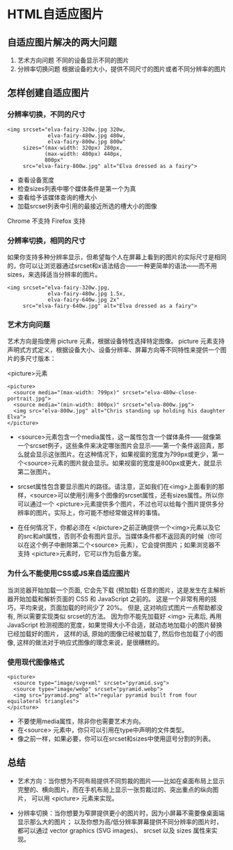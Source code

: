 # HTML自适应图片

## 自适应图片解决的两大问题

1. 艺术方向问题   不同的设备显示不同的图片
2. 分辨率切换问题 根据设备的大小，提供不同尺寸的图片或者不同分辨率的图片

## 怎样创建自适应图片

### 分辨率切换，不同的尺寸
```
<img srcset="elva-fairy-320w.jpg 320w,
             elva-fairy-480w.jpg 480w,
             elva-fairy-800w.jpg 800w"
     sizes="(max-width: 320px) 280px,
            (max-width: 480px) 440px,
            800px"
     src="elva-fairy-800w.jpg" alt="Elva dressed as a fairy">
```
- 查看设备宽度
- 检查sizes列表中哪个媒体条件是第一个为真
- 查看给予该媒体查询的槽大小
- 加载srcset列表中引用的最接近所选的槽大小的图像

Chrome 不支持
Firefox 支持

### 分辨率切换，相同的尺寸

如果你支持多种分辨率显示，但希望每个人在屏幕上看到的图片的实际尺寸是相同的，你可以让浏览器通过srcset和x语法结合——一种更简单的语法——而不用sizes，来选择适当分辨率的图片。
```
<img srcset="elva-fairy-320w.jpg,
             elva-fairy-480w.jpg 1.5x,
             elva-fairy-640w.jpg 2x"
     src="elva-fairy-640w.jpg" alt="Elva dressed as a fairy">
```

### 艺术方向问题

艺术方向是指使用 picture 元素，根据设备特性选择特定图像。
picture 元素支持声明式方式定义，根据设备大小、设备分辨率、屏幕方向等不同特性来提供一个图片的多尺寸版本：

\<picture\>元素

```
<picture>
  <source media="(max-width: 799px)" srcset="elva-480w-close-portrait.jpg">
  <source media="(min-width: 800px)" srcset="elva-800w.jpg">
  <img src="elva-800w.jpg" alt="Chris standing up holding his daughter Elva">
</picture>
```

- \<source\>元素包含一个media属性，这一属性包含一个媒体条件——就像第一个srcset例子，这些条件来决定哪张图片会显示——第一个条件返回真，那么就会显示这张图片。在这种情况下，如果视窗的宽度为799px或更少，第一个\<source\>元素的图片就会显示。如果视窗的宽度是800px或更大，就显示第二张图片。

- srcset属性包含要显示图片的路径。请注意，正如我们在\<img\>上面看到的那样，\<source\>可以使用引用多个图像的srcset属性，还有sizes属性。所以你可以通过一个 \<picture\>元素提供多个图片，不过也可以给每个图片提供多分辨率的图片。实际上，你可能不想经常做这样的事情。

- 在任何情况下，你都必须在 \</picture\>之前正确提供一个\<img\>元素以及它的src和alt属性，否则不会有图片显示。当媒体条件都不返回真的时候（你可以在这个例子中删除第二个\<source\> 元素），它会提供图片；如果浏览器不支持 \<picture\>元素时，它可以作为后备方案。

### 为什么不能使用CSS或JS来自适应图片

当浏览器开始加载一个页面, 它会先下载 (预加载) 任意的图片，这是发生在主解析器开始加载和解析页面的 CSS 和 JavaScript 之前的。
这是一个非常有用的技巧，平均来说，页面加载的时间少了 20%。
但是, 这对响应式图片一点帮助都没有, 所以需要实现类似 srcset的方法。
因为你不能先加载好 \<img\> 元素后, 再用 JavaScript 检测视图的宽度，如果觉得大小不合适，就动态地加载小的图片替换已经加载好的图片，
这样的话, 原始的图像已经被加载了, 然后你也加载了小的图像, 这样的做法对于响应式图像的理念来说，是很糟糕的。

### 使用现代图像格式

```
<picture>
  <source type="image/svg+xml" srcset="pyramid.svg">
  <source type="image/webp" srcset="pyramid.webp"> 
  <img src="pyramid.png" alt="regular pyramid built from four equilateral triangles">
</picture>
```

- 不要使用media属性，除非你也需要艺术方向。
- 在\<source\> 元素中，你只可以引用在type中声明的文件类型。
- 像之前一样，如果必要，你可以在srcset和sizes中使用逗号分割的列表。

## 总结

- 艺术方向：当你想为不同布局提供不同剪裁的图片——比如在桌面布局上显示完整的、横向图片，而在手机布局上显示一张剪裁过的、突出重点的纵向图片，
可以用 \<picture\> 元素来实现。

- 分辨率切换：当你想要为窄屏提供更小的图片时，因为小屏幕不需要像桌面端显示那么大的图片；
以及你想为高/低分辨率屏幕提供不同分辨率的图片时，都可以通过 vector graphics (SVG images)、 srcset 以及 sizes 属性来实现。